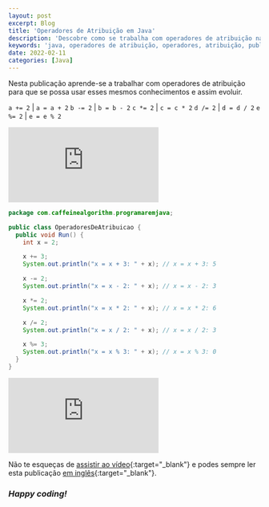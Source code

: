```yaml
---
layout: post
excerpt: Blog
title: 'Operadores de Atribuição em Java'
description: 'Descobre como se trabalha com operadores de atribuição na linguagem de programação Java. Obtém respostas às tuas dúvidas com a teoria e os exemplos apresentados.'
keywords: 'java, operadores de atribuição, operadores, atribuição, publicação'
date: 2022-02-11
categories: [Java]
---
```


Nesta publicação aprende-se a trabalhar com operadores de atribuição para que se possa usar esses mesmos conhecimentos e assim evoluir.

`a += 2` | `a = a + 2`
`b -= 2` | `b = b - 2`
`c *= 2` | `c = c * 2`
`d /= 2` | `d = d / 2`
`e %= 2` | `e = e % 2`

<div class="video-container">
  <iframe src="https://www.youtube.com/embed/GQVf0VwJh9c" frameborder="0" allowfullscreen></iframe>
</div>

```java
package com.caffeinealgorithm.programaremjava;

public class OperadoresDeAtribuicao {
  public void Run() {
    int x = 2;

    x += 3;
    System.out.println("x = x + 3: " + x); // x = x + 3: 5

    x -= 2;
    System.out.println("x = x - 2: " + x); // x = x - 2: 3

    x *= 2;
    System.out.println("x = x * 2: " + x); // x = x * 2: 6

    x /= 2;
    System.out.println("x = x / 2: " + x); // x = x / 2: 3

    x %= 3;
    System.out.println("x = x % 3: " + x); // x = x % 3: 0
  }
}
```

<div class="video-container">
  <iframe src="https://www.youtube.com/embed/GQVf0VwJh9c" frameborder="0" allowfullscreen></iframe>
</div>

Não te esqueças de [assistir ao vídeo](https://youtu.be/GQVf0VwJh9c){:target="\_blank"} e podes sempre ler esta publicação [em inglês](https://nelsonsilvadev.com/blog/20220211/assignment-operators-in-java/){:target="\_blank"}.

### _Happy coding!_
